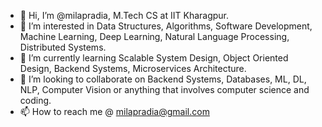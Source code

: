 - 👋 Hi, I’m @milapradia, M.Tech CS at IIT Kharagpur. 
- 👀 I’m interested in Data Structures, Algorithms, Software Development, Machine Learning, Deep Learning, Natural Language Processing, Distributed Systems. 
- 🌱 I’m currently learning Scalable System Design, Object Oriented Design, Backend Systems, Microservices Architecture. 
- 💞️ I’m looking to collaborate on Backend Systems, Databases, ML, DL, NLP, Computer Vision or anything that involves computer science and coding. 
- 📫 How to reach me @ milapradia@gmail.com

<!---
milapradia/milapradia is a ✨ special ✨ repository because its `README.md` (this file) appears on your GitHub profile.
You can click the Preview link to take a look at your changes.
--->
